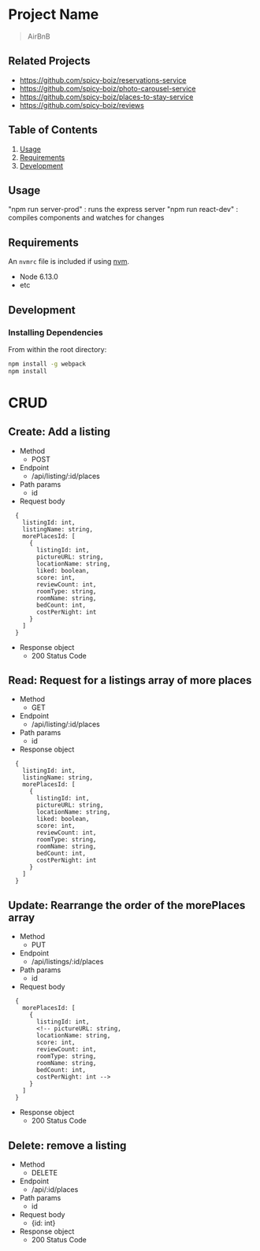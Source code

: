 # Project Name

> AirBnB

## Related Projects

  - https://github.com/spicy-boiz/reservations-service
  - https://github.com/spicy-boiz/photo-carousel-service
  - https://github.com/spicy-boiz/places-to-stay-service
  - https://github.com/spicy-boiz/reviews

## Table of Contents

1. [Usage](#Usage)
1. [Requirements](#requirements)
1. [Development](#development)

## Usage

"npm run server-prod" : runs the express server
"npm run react-dev" : compiles components and watches for changes

## Requirements

An `nvmrc` file is included if using [nvm](https://github.com/creationix/nvm).

- Node 6.13.0
- etc

## Development

### Installing Dependencies

From within the root directory:

```sh
npm install -g webpack
npm install
```


# CRUD
## Create: Add a listing
- Method
  - POST
- Endpoint
  - /api/listing/:id/places
- Path params
  - id
- Request body
```
  {
    listingId: int,
    listingName: string,
    morePlacesId: [
      {
        listingId: int,
        pictureURL: string,
        locationName: string,
        liked: boolean,
        score: int,
        reviewCount: int,
        roomType: string,
        roomName: string,
        bedCount: int,
        costPerNight: int
      }
    ]
  }
```
- Response object
  - 200 Status Code

## Read: Request for a listings array of more places
- Method
  - GET
- Endpoint
  - /api/listing/:id/places
- Path params
  - id
- Response object
```
  {
    listingId: int,
    listingName: string,
    morePlacesId: [
      {
        listingId: int,
        pictureURL: string,
        locationName: string,
        liked: boolean,
        score: int,
        reviewCount: int,
        roomType: string,
        roomName: string,
        bedCount: int,
        costPerNight: int
      }
    ]
  }
```

## Update: Rearrange the order of the morePlaces array
- Method
  - PUT
- Endpoint
  - /api/listings/:id/places
- Path params
  - id
- Request body
```
  {
    morePlacesId: [
      {
        listingId: int,
        <!-- pictureURL: string,
        locationName: string,
        score: int,
        reviewCount: int,
        roomType: string,
        roomName: string,
        bedCount: int,
        costPerNight: int -->
      }
    ]
  }
```
- Response object
  - 200 Status Code

## Delete: remove a listing
- Method
  - DELETE
- Endpoint
  - /api/:id/places
- Path params
  - id
- Request body
  - {id: int}
- Response object
  - 200 Status Code